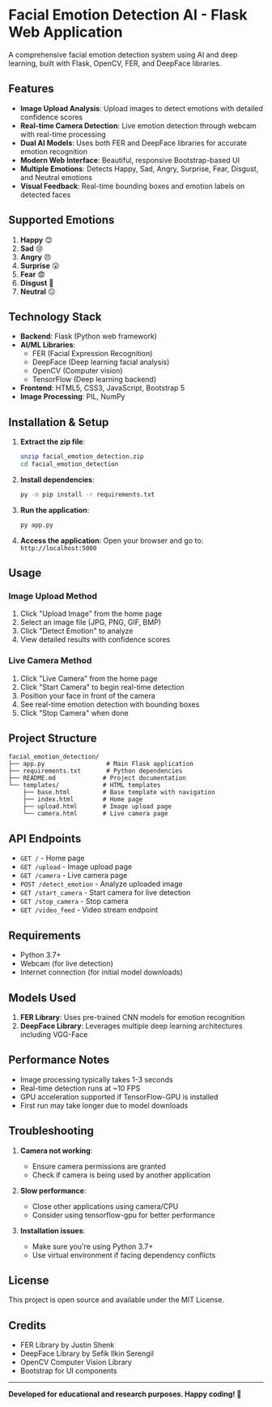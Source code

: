 # Facial Emotion Detection AI - Flask Web Application

A comprehensive facial emotion detection system using AI and deep learning, built with Flask, OpenCV, FER, and DeepFace libraries.

## Features

- **Image Upload Analysis**: Upload images to detect emotions with detailed confidence scores
- **Real-time Camera Detection**: Live emotion detection through webcam with real-time processing
- **Dual AI Models**: Uses both FER and DeepFace libraries for accurate emotion recognition
- **Modern Web Interface**: Beautiful, responsive Bootstrap-based UI
- **Multiple Emotions**: Detects Happy, Sad, Angry, Surprise, Fear, Disgust, and Neutral emotions
- **Visual Feedback**: Real-time bounding boxes and emotion labels on detected faces

## Supported Emotions

1. **Happy** 😊
2. **Sad** 😢  
3. **Angry** 😠
4. **Surprise** 😮
5. **Fear** 😨
6. **Disgust** 🤢
7. **Neutral** 😐

## Technology Stack

- **Backend**: Flask (Python web framework)
- **AI/ML Libraries**: 
  - FER (Facial Expression Recognition)
  - DeepFace (Deep learning facial analysis)
  - OpenCV (Computer vision)
  - TensorFlow (Deep learning backend)
- **Frontend**: HTML5, CSS3, JavaScript, Bootstrap 5
- **Image Processing**: PIL, NumPy

## Installation & Setup

1. **Extract the zip file**:
   ```bash
   unzip facial_emotion_detection.zip
   cd facial_emotion_detection
   ```

2. **Install dependencies**:
   ```bash
   py -m pip install -r requirements.txt
   ```

3. **Run the application**:
   ```bash
   py app.py
   ```

4. **Access the application**:
   Open your browser and go to: `http://localhost:5000`

## Usage

### Image Upload Method
1. Click "Upload Image" from the home page
2. Select an image file (JPG, PNG, GIF, BMP)
3. Click "Detect Emotion" to analyze
4. View detailed results with confidence scores

### Live Camera Method
1. Click "Live Camera" from the home page
2. Click "Start Camera" to begin real-time detection
3. Position your face in front of the camera
4. See real-time emotion detection with bounding boxes
5. Click "Stop Camera" when done

## Project Structure

```
facial_emotion_detection/
├── app.py                 # Main Flask application
├── requirements.txt       # Python dependencies
├── README.md             # Project documentation
└── templates/            # HTML templates
    ├── base.html         # Base template with navigation
    ├── index.html        # Home page
    ├── upload.html       # Image upload page
    └── camera.html       # Live camera page
```

## API Endpoints

- `GET /` - Home page
- `GET /upload` - Image upload page
- `GET /camera` - Live camera page
- `POST /detect_emotion` - Analyze uploaded image
- `GET /start_camera` - Start camera for live detection
- `GET /stop_camera` - Stop camera
- `GET /video_feed` - Video stream endpoint

## Requirements

- Python 3.7+
- Webcam (for live detection)
- Internet connection (for initial model downloads)

## Models Used

1. **FER Library**: Uses pre-trained CNN models for emotion recognition
2. **DeepFace Library**: Leverages multiple deep learning architectures including VGG-Face

## Performance Notes

- Image processing typically takes 1-3 seconds
- Real-time detection runs at ~10 FPS
- GPU acceleration supported if TensorFlow-GPU is installed
- First run may take longer due to model downloads

## Troubleshooting

1. **Camera not working**: 
   - Ensure camera permissions are granted
   - Check if camera is being used by another application

2. **Slow performance**:
   - Close other applications using camera/CPU
   - Consider using tensorflow-gpu for better performance

3. **Installation issues**:
   - Make sure you're using Python 3.7+
   - Use virtual environment if facing dependency conflicts

## License

This project is open source and available under the MIT License.

## Credits

- FER Library by Justin Shenk
- DeepFace Library by Sefik Ilkin Serengil
- OpenCV Computer Vision Library
- Bootstrap for UI components

---

**Developed for educational and research purposes. Happy coding! 🚀**